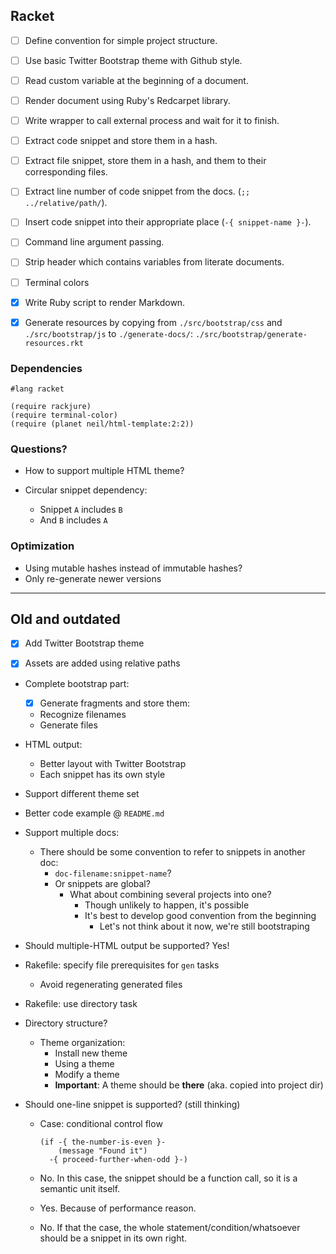 ## Racket ##

* [ ] Define convention for simple project structure.

* [ ] Use basic Twitter Bootstrap theme with Github style.

* [ ] Read custom variable at the beginning of a document.

* [ ] Render document using Ruby's Redcarpet library.

* [ ] Write wrapper to call external process and wait for it to finish.

* [ ] Extract code snippet and store them in a hash.

* [ ] Extract file snippet, store them in a hash, and them to their
  corresponding files.

* [ ] Extract line number of code snippet from the docs. (`;; ../relative/path/`).

* [ ] Insert code snippet into their appropriate place (`-{ snippet-name }-`).

* [ ] Command line argument passing.

* [ ] Strip header which contains variables from literate documents.

* [ ] Terminal colors

* [x] Write Ruby script to render Markdown.

* [x] Generate resources by copying from `./src/bootstrap/css` and
  `./src/bootstrap/js` to `./generate-docs/`:
  `./src/bootstrap/generate-resources.rkt`

### Dependencies ###

```racket
#lang racket

(require rackjure)
(require terminal-color)
(require (planet neil/html-template:2:2))
```

### Questions? ###

* How to support multiple HTML theme?

* Circular snippet dependency:
  - Snippet `A` includes `B`
  - And `B` includes `A`

### Optimization ###

* Using mutable hashes instead of immutable hashes?
* Only re-generate newer versions

---

## Old and outdated ##

* [x] Add Twitter Bootstrap theme

* [x] Assets are added using relative paths

* Complete bootstrap part:
  - [x] Generate fragments and store them: 
  - Recognize filenames
  - Generate files

* HTML output:
  - Better layout with Twitter Bootstrap
  - Each snippet has its own style

* Support different theme set

* Better code example @ `README.md`

* Support multiple docs:
  - There should be some convention to refer to snippets in another doc:
    * `doc-filename:snippet-name`?
    * Or snippets are global?
      - What about combining several projects into one?
        * Though unlikely to happen, it's possible
        * It's best to develop good convention from the beginning
          - Let's not think about it now, we're still bootstraping

* Should multiple-HTML output be supported? Yes!

* Rakefile: specify file prerequisites for `gen` tasks
  - Avoid regenerating generated files

* Rakefile: use directory task

* Directory structure?
  - Theme organization:
    * Install new theme
    * Using a theme
    * Modify a theme
    * **Important**: A theme should be **there** (aka. copied into project dir)

* Should one-line snippet is supported? (still thinking)
  - Case: conditional control flow

    ```elisp
    (if -{ the-number-is-even }-
        (message "Found it")
      -{ proceed-further-when-odd }-)
    ```
  - No.  In this case, the snippet should be a function call, so it is a
    semantic unit itself.

  - Yes.  Because of performance reason.

  - No.  If that the case, the whole statement/condition/whatsoever should be
    a snippet in its own right.
